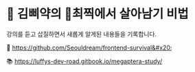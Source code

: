 # 🐣 김삐약의 🐀최찍에서 살아남기 비법

강의를 듣고 삽질하면서 새롭게 알게된 내용들을 기록합니다.&#x20;

📑 https://github.com/Seouldream/frontend-survival&#x20;

📚 https://luffys-dev-road.gitbook.io/megaptera-study/

